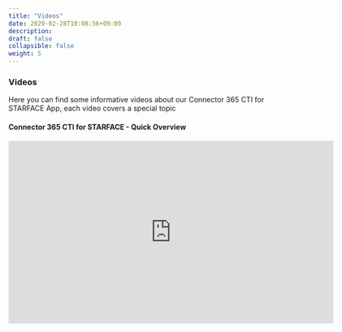 ```yaml
---
title: "Videos"
date: 2020-02-28T10:08:56+09:00
description: 
draft: false
collapsible: false
weight: 5
---
```

### Videos

Here you can find some informative videos about our Connector 365 CTI for STARFACE App, each video covers a special topic

#### Connector 365 CTI for STARFACE - Quick Overview
<p style="text-align: center;">
<iframe width="640" height="360" src="https://www.youtube.com/embed/s9A1hogR86s" title="YouTube video player" frameborder="0" allow="accelerometer; autoplay; clipboard-write; encrypted-media; gyroscope; picture-in-picture" allowfullscreen></iframe>
</p>